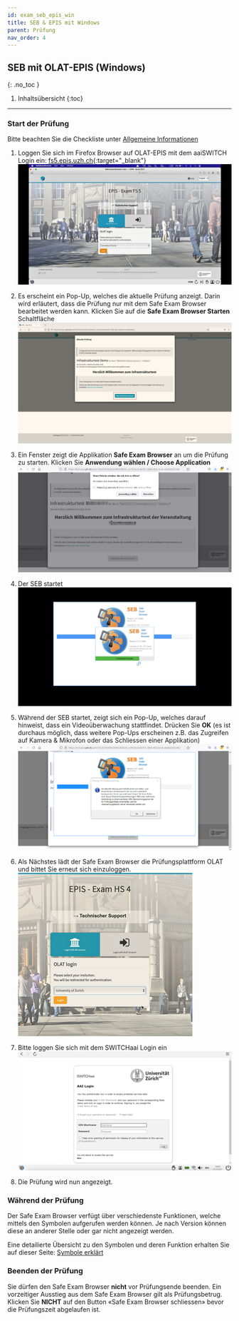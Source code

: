 ```yaml
---
id: exam_seb_epis_win
title: SEB & EPIS mit Windows
parent: Prüfung
nav_order: 4
---
```


## SEB mit OLAT-EPIS (Windows)
{: .no_toc }

1. Inhaltsübersicht
{:toc}

---

### Start der Prüfung
Bitte beachten Sie die Checkliste unter [Allgemeine Informationen](exam_general)

1. Loggen Sie sich im Firefox Browser auf OLAT-EPIS mit dem aaiSWITCH Login ein: [fs5.epis.uzh.ch](fs5.epis.uzh.ch){:target="_blank"}
[![SEB-OLAT-Login](assets/pictures/exam_seb_epis_win/SEB_Olat_Login.png)](SEB_Olat_Login.png)

1. Es erscheint ein Pop-Up, welches die aktuelle Prüfung anzeigt. Darin wird erläutert, dass die Prüfung nur mit dem Safe Exam Browser bearbeitet werden kann. Klicken Sie auf die **Safe Exam Browser Starten** Schaltfläche
[![SEB-Epis-start-Win](assets/pictures/exam_seb_epis_win/SEB_Epis_openbrowser.jpg)](SEB_Epis_openbrowser.jpg)

1. Ein Fenster zeigt die Applikation **Safe Exam Browser** an um die Prüfung zu starten. Klicken Sie **Anwendung wählen / Choose Application**
[![SEB-Epis-Popup-Win](assets/pictures/exam_seb_epis_win/SEB_Epis_popup_win.png)](SEB_Epis_popup_win.png)

1. Der SEB startet 
[![SEB-Ans-start](assets/pictures/exam_seb_epis_win/SEB_Ans_start.png)](SEB_Ans_start.png)

1. Während der SEB startet, zeigt sich ein Pop-Up, welches darauf hinweist, dass ein Videoüberwachung stattfindet. Drücken Sie **OK**  (es ist durchaus möglich, dass weitere Pop-Ups erscheinen z.B. das Zugreifen auf Kamera & Mikrofon oder das Schliessen einer Applikation)
[![SEB-Epis-startSEB-Win](assets/pictures/exam_seb_epis_win/SEB_Epis_remoteproctoring_win.png)](SEB_Epis_remoteproctoring_win.png)

1. Als Nächstes lädt der Safe Exam Browser die Prüfungsplattform OLAT und bittet Sie erneut sich einzuloggen. 
[![SEB-Epis-LoginOlatSEB-Win](assets/pictures/exam_seb_epis_win/SEB_Epis_LoginOlatSEB_win.png)](SEB_Epis_LoginOlatSEB_win.png)

1. Bitte loggen Sie sich mit dem SWITCHaai Login ein
[![SEB-Epis-LoginOlatSEBAAI-Mac](assets/pictures/exam_seb_epis_win/SEB_Epis_AAILogin_win.png)](SEB_Epis_AAILogin_win.png)

1.  Die Prüfung wird nun angezeigt.


### Während der Prüfung

Der Safe Exam Browser verfügt über verschiedenste Funktionen, welche mittels den Symbolen aufgerufen werden können. Je nach Version können diese an anderer Stelle oder gar nicht angezeigt werden.

Eine detailierte Übersicht zu den Symbolen und deren Funktion erhalten Sie auf dieser Seite:
[Symbole erklärt](icons_explained)


### Beenden der Prüfung

Sie dürfen den Safe Exam Browser **nicht** vor Prüfungsende beenden. Ein vorzeitiger Ausstieg aus dem Safe Exam Browser gilt als Prüfungsbetrug. Klicken Sie **NICHT** auf den Button «Safe Exam Browser schliessen» bevor die Prüfungszeit abgelaufen ist.